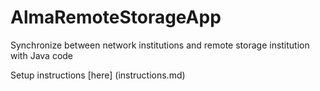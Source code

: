 # AlmaRemoteStorageApp
Synchronize between network institutions and remote storage institution with Java code 

Setup instructions [here] (instructions.md)

